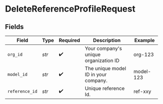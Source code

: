 # DeleteReferenceProfileRequest


## Fields

| Field                                 | Type                                  | Required                              | Description                           | Example                               |
| ------------------------------------- | ------------------------------------- | ------------------------------------- | ------------------------------------- | ------------------------------------- |
| `org_id`                              | *str*                                 | :heavy_check_mark:                    | Your company's unique organization ID | org-123                               |
| `model_id`                            | *str*                                 | :heavy_check_mark:                    | The unique model ID in your company.  | model-123                             |
| `reference_id`                        | *str*                                 | :heavy_check_mark:                    | Unique reference Id.                  | ref-xxy                               |